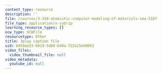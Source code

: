 ```yaml
---
content_type: resource
description: ''
file: /courses/3-320-atomistic-computer-modeling-of-materials-sma-5107-spring-2005/b459ee2360195d80b40af22a15e60063_zyId5iqW6Ig.vtt
file_type: application/x-subrip
learning_resource_types: []
ocw_type: OCWFile
resourcetype: Other
title: 3play caption file
uid: b459ee23-6019-5d80-b40a-f22a15e60063
video_files:
  video_thumbnail_file: null
video_metadata:
  youtube_id: null
---
```

